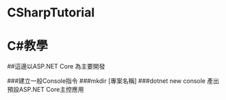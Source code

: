 # CSharpTutorial
C#教學
====
##這邊以ASP.NET Core 為主要開發

###建立一般Console指令
###mkdir [專案名稱]
###dotnet new console  產出預設ASP.NET Core主控應用
